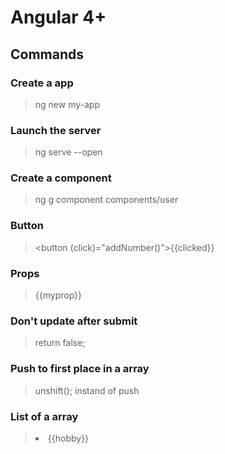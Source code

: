 # Angular 4+

## Commands

### Create a app
> ng new my-app

### Launch the server
> ng serve --open

### Create a component
> ng g component components/user

### Button
> <button (click)="addNumber()">{{clicked}}</button>

### Props
> {{myprop}}

### Don't update after submit
> return false;

### Push to first place in a array
> unshift(); instand of push

### List of a array
> <li *ngFor="let hobby of hobbys;">{{hobby}}</li>
